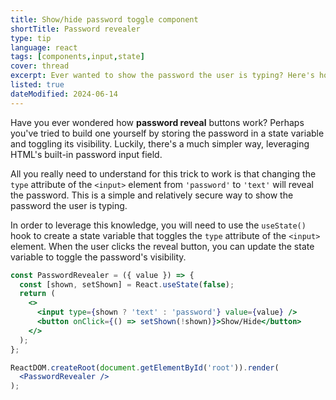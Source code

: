 ```yaml
---
title: Show/hide password toggle component
shortTitle: Password revealer
type: tip
language: react
tags: [components,input,state]
cover: thread
excerpt: Ever wanted to show the password the user is typing? Here's how you can create a password input field with a reveal button in React.
listed: true
dateModified: 2024-06-14
---
```


Have you ever wondered how **password reveal** buttons work? Perhaps you've tried to build one yourself by storing the password in a state variable and toggling its visibility. Luckily, there's a much simpler way, leveraging HTML's built-in password input field.

All you really need to understand for this trick to work is that changing the `type` attribute of the `<input>` element from `'password'` to `'text'` will reveal the password. This is a simple and relatively secure way to show the password the user is typing.

In order to leverage this knowledge, you will need to use the `useState()` hook to create a state variable that toggles the `type` attribute of the `<input>` element. When the user clicks the reveal button, you can update the state variable to toggle the password's visibility.

```jsx
const PasswordRevealer = ({ value }) => {
  const [shown, setShown] = React.useState(false);
  return (
    <>
      <input type={shown ? 'text' : 'password'} value={value} />
      <button onClick={() => setShown(!shown)}>Show/Hide</button>
    </>
  );
};

ReactDOM.createRoot(document.getElementById('root')).render(
  <PasswordRevealer />
);
```
